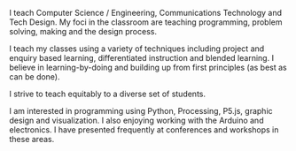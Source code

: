 I teach Computer Science / Engineering, Communications Technology and Tech Design. My foci in the classroom are teaching programming, problem solving, making and the design process.

I teach my classes using a variety of techniques including project and enquiry based learning, differentiated instruction and blended learning. I believe in learning-by-doing and building up from first principles (as best as can be done).

I strive to teach equitably to a diverse set of students.

I am interested in programming using Python, Processing, P5.js, graphic design and visualization. I also enjoying working with the Arduino and electronics. I have presented frequently at conferences and workshops in these areas.

<!---
mrcordiner/mrcordiner is a ✨ special ✨ repository because its `README.md` (this file) appears on your GitHub profile.
You can click the Preview link to take a look at your changes.
--->
